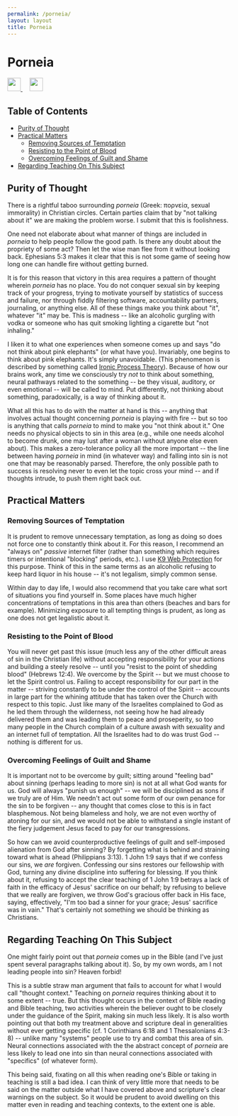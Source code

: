 ```yaml
---
permalink: /porneia/
layout: layout
title: Porneia
---
```


<div class="center">

   <h1>Porneia</h1>
   
   <a href="https://github.com/StevenTammen/chrya/edit/master/studies/porneia.md" target="_blank">
     <img src="https://chrya.com/assets/images/GitHub.png" height="30" width="30">
   </a> &nbsp; &nbsp;
   
   <a href="http://prose.io/#StevenTammen/chrya/edit/master/studies/porneia.md" target="_blank">
     <img src="https://chrya.com/assets/images/Prose.png" height="30" width="30">
   </a>
   
</div>

## Table of Contents

- [Purity of Thought](#purity-of-thought)
- [Practical Matters](#practical-matters)
  * [Removing Sources of Temptation](#removing-sources-of-temptation)
  * [Resisting to the Point of Blood](#resisting-to-the-point-of-blood)
  * [Overcoming Feelings of Guilt and Shame](#overcoming-feelings-of-guilt-and-shame)
- [Regarding Teaching On This Subject](#regarding-teaching-on-this-subject)

## Purity of Thought

There is a rightful taboo surrounding *porneia* (Greek: πορνεία, sexual
immorality) in Christian circles. Certain parties claim that by "not
talking about it" we are making the problem worse. I submit that this is
foolishness.

One need not elaborate about what manner of things are included in
*porneia* to help people follow the good path. Is there any doubt about
the propriety of some act? Then let the wise man flee from it without
looking back. Ephesians 5:3 makes it clear that this is not some game of
seeing how long one can handle fire without getting burned.

It is for this reason that victory in this area requires a pattern of
thought wherein *porneia* has no place. You do not conquer sexual sin by
keeping track of your progress, trying to motivate yourself by
statistics of success and failure, nor through fiddly filtering
software, accountability partners, journaling, or anything else. All of
these things make you think about "it", whatever "it" may be. This is
madness -- like an alcoholic gurgling with vodka or someone who has quit
smoking lighting a cigarette but "not inhaling."

I liken it to what one experiences when someone comes up and says "do
not think about pink elephants" (or what have you). Invariably, one
begins to think about pink elephants. It's simply unavoidable. (This
phenomenon is described by something called [Ironic Process
Theory](https://en.wikipedia.org/wiki/Ironic_process_theory)). Because
of how our brains work, any time we consciously try *not* to think about
something, neural pathways related to the something -- be they visual,
auditory, or even emotional -- will be called to mind. Put differently,
not thinking about something, paradoxically, is a way of thinking about
it.

What all this has to do with the matter at hand is this -- anything that
involves actual thought concerning *porneia* is playing with fire -- but
so too is anything that calls *porneia* to mind to make you "not think
about it." One needs no physical objects to sin in this area (e.g.,
while one needs alcohol to become drunk, one may lust after a woman
without anyone else even about). This makes a zero-tolerance policy all
the more important -- the line between having *porneia* in mind (in
whatever way) and falling into sin is not one that may be reasonably
parsed. Therefore, the only possible path to success is resolving never
to even let the topic cross your mind -- and if thoughts intrude, to
push them right back out.

## Practical Matters

### Removing Sources of Temptation

It is prudent to remove unnecessary temptation, as long as doing so does
not force one to constantly think about it. For this reason, I recommend
an "always on" *passive* internet filter (rather than something which
requires timers or intentional "blocking" periods, etc.). I use [K9 Web
Protection](http://www1.k9webprotection.com/) for this purpose. Think of
this in the same terms as an alcoholic refusing to keep hard liquor in
his house -- it's not legalism, simply common sense.

Within day to day life, I would also recommend that you take care what
sort of situations you find yourself in. Some places have much higher
concentrations of temptations in this area than others (beaches and bars
for example). Minimizing exposure to all tempting things is prudent, as
long as one does not get legalistic about it.

### Resisting to the Point of Blood

You will never get past this issue (much less any of the other difficult
areas of sin in the Christian life) without accepting responsibility for
your actions and building a steely resolve -- until you "resist to the
point of shedding blood" (Hebrews 12:4). We overcome by the Spirit --
but we must choose to let the Spirit control us. Failing to accept
responsibility for our part in the matter -- striving constantly to be
under the control of the Spirit -- accounts in large part for the
whining attitude that has taken over the Church with respect to this
topic. Just like many of the Israelites complained to God as he led them
through the wilderness, not seeing how he had already delivered them and
was leading them to peace and proseperity, so too many people in the
Church complain of a culture awash with sexuality and an internet full
of temptation. All the Israelites had to do was trust God -- nothing is
different for us.

### Overcoming Feelings of Guilt and Shame

It is important not to be overcome by guilt; sitting around "feeling
bad" about sinning (perhaps leading to more sin) is not at all what God
wants for us. God will always "punish us enough" -- we will be
disciplined as sons if we truly are of Him. We needn't act out some form
of our own penance for the sin to be forgiven -- any thought that comes
close to this is in fact blasphemous. Not being blameless and holy, we
are not even worthy of atoning for our sin, and we would not be able to
withstand a single instant of the fiery judgement Jesus faced to pay for
our transgressions.

So how can we avoid counterproductive feelings of guilt and self-imposed
alienation from God after sinning? By forgetting what is behind and
straining toward what is ahead (Philippians 3:13). 1 John 1:9 says that
if we confess our sins, we *are* forgiven. Confessing our sins restores
our fellowship with God, turning any divine discipline into suffering
for blessing. If you think about it, refusing to accept the clear
teaching of 1 John 1:9 betrays a lack of faith in the efficacy of Jesus'
sacrifice on our behalf; by refusing to believe that we really are
forgiven, we throw God's gracious offer back in His face, saying,
effectively, "I'm too bad a sinner for your grace; Jesus' sacrifice was
in vain." That's certainly not something we should be thinking as
Christians.

## Regarding Teaching On This Subject

One might fairly point out that *porneia* comes up in the Bible (and
I've just spent several paragraphs talking about it). So, by my own
words, am I not leading people into sin? Heaven forbid!

This is a subtle straw man argument that fails to account for what I
would call "thought context." Teaching on *porneia* requires thinking
about it to some extent -- true. But this thought occurs in the context
of Bible reading and Bible teaching, two activities wherein the believer
ought to be closely under the guidance of the Spirit, making sin much
less likely. It is also worth pointing out that both my treatment above
and scripture deal in generalities without ever getting specific (cf. 1
Corinthians 6:18 and 1 Thessalonians 4:3-8) -- unlike many "systems"
people use to try and combat this area of sin. Neural connections
associated with the the abstract concept of *porneia* are less likely to
lead one into sin than neural connections associated with "specifics"
(of whatever form).

This being said, fixating on all this when reading one's Bible or taking
in teaching is still a bad idea. I can think of very little more that
needs to be said on the matter outside what I have covered above and
scripture's clear warnings on the subject. So it would be prudent to
avoid dwelling on this matter even in reading and teaching contexts, to
the extent one is able.
